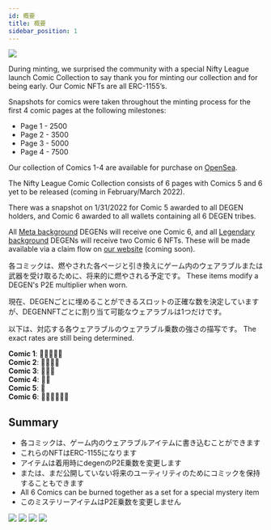 ```yaml
---
id: 概要
title: 概要
sidebar_position: 1
---
```


![](/img/NL_Comic_Burner.jpeg)

During minting, we surprised the community with a special Nifty League launch Comic Collection to say thank you for minting our collection and for being early. Our Comic NFTs are all ERC-1155’s.

Snapshots for comics were taken throughout the minting process for the first 4 comic pages at the following milestones:

- Page 1 - 2500
- Page 2 - 3500
- Page 3 - 5000
- Page 4 - 7500

Our collection of Comics 1-4 are available for purchase on [OpenSea](https://opensea.io/collection/nifty-league-launch-comics).

The Nifty League Comic Collection consists of 6 pages with Comics 5 and 6 yet to be released (coming in February/March 2022).

There was a snapshot on 1/31/2022 for Comic 5 awarded to all DEGEN holders, and Comic 6 awarded to all wallets containing all 6 DEGEN tribes.

All [Meta background](https://docs.niftyleague.com/overview/degens/backgrounds) DEGENs will receive one Comic 6, and all [Legendary background](https://docs.niftyleague.com/overview/degens/backgrounds) DEGENs will receive two Comic 6 NFTs. These will be made available via a claim flow on [our website](https://niftyleague.com/) (coming soon).

各コミックは、燃やされた各ページと引き換えにゲーム内のウェアラブルまたは武器を受け取るために、将来的に燃やされる予定です。 These items modify a DEGEN's P2E multiplier when worn.

現在、DEGENごとに埋めることができるスロットの正確な数を決定していますが、DEGENNFTごとに割り当て可能なウェアラブルは1つだけです。

以下は、対応する各ウェアラブルのウェアラブル乗数の強さの描写です。 The exact rates are still being determined.

**Comic 1**: 💪💪💪💪💪  
**Comic 2**: 💪💪💪💪  
**Comic 3**: 💪💪💪  
**Comic 4**: 💪💪  
**Comic 5**: 💪  
**Comic 6**: 💪💪💪💪💪💪

## Summary

- 各コミックは、ゲーム内のウェアラブルアイテムに書き込むことができます
- これらのNFTはERC-1155になります
- アイテムは着用時にdegenのP2E乗数を変更します
- または、まだ公開していない将来のユーティリティのためにコミックを保持することもできます
- All 6 Comics can be burned together as a set for a special mystery item
- このミステリーアイテムはP2E乗数を変更しません

![](/img/NL_Comic_1.png) ![](/img/NL_Comic_2.png) ![](/img/NL_Comic_3.png) ![](/img/NL_Comic_4.png)
